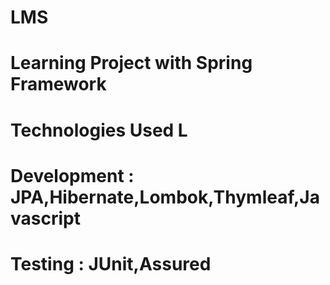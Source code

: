 # LMS
# Learning Project with Spring Framework
# Technologies Used L
# Development : JPA,Hibernate,Lombok,Thymleaf,Javascript
# Testing : JUnit,Assured
